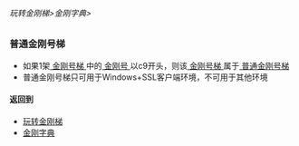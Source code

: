 ###### 玩转金刚梯>金刚字典>

### 普通金刚号梯

- 如果1架[ 金刚号梯 ]()中的[ 金刚号 ]()以c9开头，则该[ 金刚号梯 ]()属于[ 普通金刚号梯 ]()
- 普通金刚号梯只可用于Windows+SSL客户端环境，不可用于其他环境

#### 返回到
- [玩转金刚梯](https://github.com/a2zitpro/web/blob/master/LadderFree/main.md)
- [金刚字典](https://github.com/a2zitpro/web/blob/master/LadderFree/kkDictionary/kkDictionary.md)


